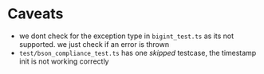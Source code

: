 # Caveats

- we dont check for the exception type in `bigint_test.ts` as its not supported. we just check if an error is thrown
- `test/bson_compliance_test.ts` has one _skipped_ testcase, the timestamp init is not working correctly
